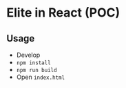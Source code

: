Elite in React (POC)
========

## Usage

*   Develop
*  `npm install`
*  `npm run build`
*   Open `index.html`